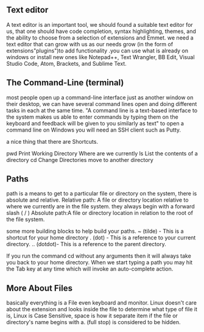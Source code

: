 ## Text editor 

A text editor is an important tool, we should found a suitable text editor for us, that one should have code completion, syntax highlighting, themes, and the ability to choose from a selection of extensions and Emmet. 
we need a text editor that can grow with us as our needs grow (in the form of extensions"plugins")to add functionality .you can use what is already on windows or install new ones like Notepad++, Text Wrangler, BB Edit, Visual Studio Code, Atom, Brackets, and Sublime Text.

## The Command-Line (terminal)

most people open up a command-line interface just as another window on their desktop, we can have several command lines open and doing different tasks in each at the same time.
"A command line is a text-based interface to the system makes us able to enter commands by typing them on the keyboard and feedback will be given to you similarly as text"
to open a command line on Windows you will need an SSH client such as Putty.

a nice thing that there are Shortcuts.

pwd Print Working Directory Where are we currently
ls List the contents of a directory
cd Change Directories move to another directory

## Paths

 path is a means to get to a particular file or directory on the system, there is absolute and relative. 
Relative path: A file or directory location relative to where we currently are in the file system. they always begin with a forward slash ( / )
Absolute path:A file or directory location in relation to the root of the file system.

some more building blocks to help build your paths.
~ (tilde) - This is a shortcut for your home directory
. (dot) - This is a reference to your current directory.
.. (dotdot)- This is a reference to the parent directory.

If you run the command cd without any arguments then it will always take you back to your home directory.
When we start typing a path you may hit the Tab key at any time which will invoke an auto-complete action.

## More About Files
basically everything is a File even keyboard and monitor.
Linux doesn't care about the extension and looks inside the file to determine what type of file it is, Linux is Case Sensitive, space is how it separate item
if the file or directory's name begins with a. (full stop) is considered to be hidden.